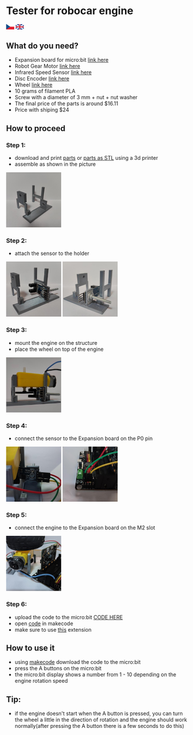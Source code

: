# Tester for robocar engine 

[<img src="./images/cze_flag.jpg" width="22">](./README_CZ.md) [<img src="./images/eng_flag.png" width="22">](./README.md)

## What do you need?

 * Expansion board for micro:bit [link here](https://www.aliexpress.com/item/1005004959920270.html)
 * Robot Gear Motor [link here](https://www.aliexpress.com/item/1005005305637407.html?spm=a2g0o.productlist.main.11.74bb7243tUCtq8&algo_pvid=281fa0cd-9826-4414-8b1f-51a81c4cb612&algo_exp_id=281fa0cd-9826-4414-8b1f-51a81c4cb612-5&pdp_npi=3%40dis%21CZK%2119.37%2115.09%21%21%21%21%21%402102169316858997196143750d075a%2112000032565020293%21sea%21CZ%210&curPageLogUid=yOTBheXgE40w)
 * Infrared Speed Sensor [link here](https://www.aliexpress.com/item/1005002206713739.html?spm=a2g0o.productlist.main.55.28252e2eVpOlhL&algo_pvid=cecdcf3e-5efe-46d1-ac4e-ddf79ea24c89&algo_exp_id=cecdcf3e-5efe-46d1-ac4e-ddf79ea24c89-27&pdp_npi=3%40dis%21CZK%2114.19%2111.03%21%21%21%21%21%4021227e5116858998050413808d07c6%2112000019274380689%21sea%21CZ%210&curPageLogUid=4UmKohN4y2jv)
 * Disc Encoder [link here](https://www.aliexpress.com/item/1005001710656130.html?spm=a2g0o.detail.1000060.1.546b71a6WvLHIa&gps-id=pcDetailBottomMoreThisSeller&scm=1007.13339.291025.0&scm_id=1007.13339.291025.0&scm-url=1007.13339.291025.0&pvid=d7ce17e9-3f56-4c41-91bc-61fda04eebc2&_t=gps-id:pcDetailBottomMoreThisSeller,scm-url:1007.13339.291025.0,pvid:d7ce17e9-3f56-4c41-91bc-61fda04eebc2,tpp_buckets:668%232846%238107%231934&pdp_npi=3%40dis%21CZK%2123.42%2120.72%21%21%21%21%21%402103253416858998296697400e5d52%2112000017248087367%21rec%21CZ%214141866426)
 * Wheel [link here](https://www.aliexpress.com/item/1005004090275305.html?spm=a2g0o.productlist.main.33.2e2132c4yzrIze&algo_pvid=7e561ce9-924b-4634-a5b0-a24c01f9505d&algo_exp_id=7e561ce9-924b-4634-a5b0-a24c01f9505d-16&pdp_npi=3%40dis%21CZK%21110.4%2118.21%21%21%21%21%21%402145280e16860420695952010d0749%2112000027997964120%21sea%21CZ%210&curPageLogUid=VNm0KlpMpYPE)
 * 10 grams of filament PLA
 * Screw with a diameter of 3 mm + nut + nut washer
 * The final price of the parts is around $16.11
 * Price with shiping $24

## How to proceed

### Step 1: 
* download and print [parts](./pieces.zip) or [parts as STL](./piecesSTL.zip) using a 3d printer
* assemble as shown in the picture
<img src="./images/foto7.jpg" width="150" height="150">

### Step 2: 
* attach the sensor to the holder
<img src="./images/foto4.jpg" width="150" height="150"> 
<img src="./images/foto14.jpg" width="150" height="150">

### Step 3:
* mount the engine on the structure
* place the wheel on top of the engine
<img src="./images/foto1.jpg" width="150" height="150">

### Step 4:
* connect the sensor to the Expansion board on the P0 pin
<img src="./images/foto6.jpg" width="150" height="150">
<img src="./images/foto8.jpg" width="150" height="150">

### Step 5:
* connect the engine to the Expansion board on the M2 slot
<img src="./images/foto2.jpg" width="150" height="150">

### Step 6:
* upload the code to the micro:bit [CODE HERE](./microbit-pppp_motor_test.hex)
* open [code](https://makecode.microbit.org/_XkFhPTHhaHhv) in makecode
* make sure to use [this](https://github.com/TomasKazda/pxt-magicbit-pca9685/) extension

## How to use it

* using [makecode](https://makecode.microbit.org/) download the code to the micro:bit
* press the A buttons on the micro:bit 
* the micro:bit display shows a number from 1 - 10 depending on the engine rotation speed


## Tip:
* if the engine doesn't start when the A button is pressed, you can turn the wheel a little in the direction of rotation and the engine should work normally(after pressing the A button there is a few seconds to do this)
